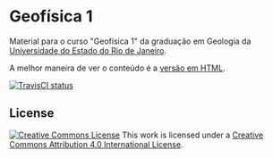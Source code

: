 # Geofísica 1

Material para o curso "Geofísica 1" da graduação em Geologia da
[Universidade do Estado do Rio de Janeiro](http://www.uerj.br/).

A melhor maneira de ver o conteúdo é a
[versão em HTML](http://leouieda.com/geofisica1).

[![TravisCI status](http://img.shields.io/travis/leouieda/geofisica1.svg?style=flat)](https://travis-ci.org/leouieda/geofisica1)

## License

[![Creative Commons License](https://i.creativecommons.org/l/by/4.0/88x31.png)](http://creativecommons.org/licenses/by/4.0/)
This work is licensed under a
[Creative Commons Attribution 4.0 International License](http://creativecommons.org/licenses/by/4.0/).
